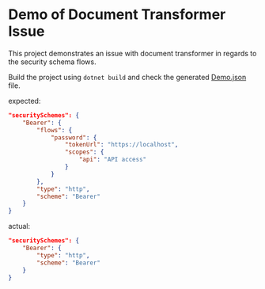 # Demo of Document Transformer Issue

This project demonstrates an issue with document transformer in regards to the security schema flows.

Build the project using `dotnet build` and check the generated [Demo.json](Demo.json) file.

expected:

```json
"securitySchemes": {
    "Bearer": {
        "flows": {
            "password": {
                "tokenUrl": "https://localhost",
                "scopes": {
                    "api": "API access"
                }
            }
        },
        "type": "http",
        "scheme": "Bearer"
    }
}
```

actual:

```json
"securitySchemes": {
    "Bearer": {
        "type": "http",
        "scheme": "Bearer"
    }
}
```
